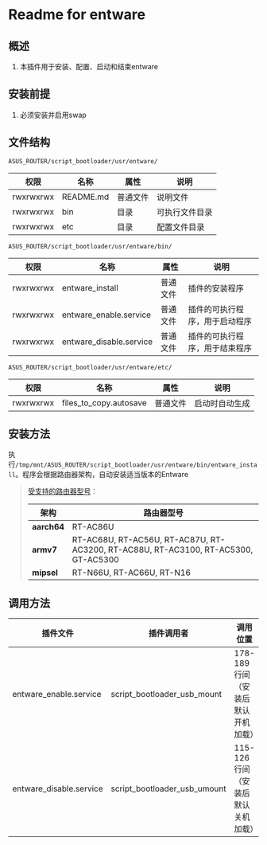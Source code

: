# Readme for entware

## 概述

1. 本插件用于安装、配置、启动和结束entware

## 安装前提

1. 必须安装并启用swap

## 文件结构

`ASUS_ROUTER/script_bootloader/usr/entware/`

| 权限      | 名称      | 属性     | 说明           |
| --------- | --------- | -------- | -------------- |
| rwxrwxrwx | README.md | 普通文件 | 说明文件       |
| rwxrwxrwx | bin       | 目录     | 可执行文件目录 |
| rwxrwxrwx | etc       | 目录     | 配置文件目录 |

`ASUS_ROUTER/script_bootloader/usr/entware/bin/`

| 权限      | 名称                    | 属性     | 说明                                       |
| --------- | ----------------------- | -------- | ------------------------------------------ |
| rwxrwxrwx | entware_install         | 普通文件 | 插件的安装程序                                   |
| rwxrwxrwx | entware_enable.service  | 普通文件 | 插件的可执行程序，用于启动程序 |
| rwxrwxrwx | entware_disable.service | 普通文件 | 插件的可执行程序，用于结束程序 |

`ASUS_ROUTER/script_bootloader/usr/entware/etc/`

| 权限      | 名称         | 属性     | 说明                       |
| --------- | ------------ | -------- | -------------------------- |
| rwxrwxrwx | files_to_copy.autosave | 普通文件 | 启动时自动生成 |

## 安装方法

执行`/tmp/mnt/ASUS_ROUTER/script_bootloader/usr/entware/bin/entware_install`。程序会根据路由器架构，自动安装适当版本的Entware

   > [受支持的路由器型号](https://github.com/Entware/Entware/wiki/Install-on-Asus-stock-firmware)：
   >
   > | 架构        | 路由器型号                                                   |
   > | ----------- | ------------------------------------------------------------ |
   > | **aarch64** | RT-AC86U                                                     |
   > | **armv7**   | RT-AC68U, RT-AC56U, RT-AC87U, RT-AC3200, RT-AC88U, RT-AC3100, RT-AC5300, GT-AC5300 |
   > | **mipsel**  | RT-N66U, RT-AC66U, RT-N16                                    |

## 调用方法

| 插件文件                | 插件调用者                   | 调用位置    |
| ----------------------- | ---------------------------- | ----------- |
| entware_enable.service  | script_bootloader_usb_mount  | 178-189行间（安装后默认开机加载） |
| entware_disable.service | script_bootloader_usb_umount | 115-126行间（安装后默认关机加载） |